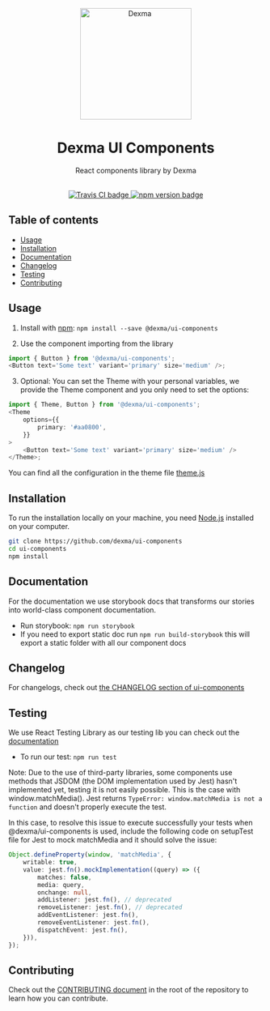 <p align="center">
    <img src="https://get.dexma.com/hs-fs/hubfs/Logo/New%20DEXMA%20Logo.png?width=350&name=New%20DEXMA%20Logo.png" alt="Dexma" width="220">
</p>

<h1 align="center">Dexma UI Components</h1>

<p align="center">React components library by Dexma</p>

<p align="center">
  <br>
  <a href="https://app.travis-ci.com/github/dexma/ui-components">
    <img src="https://app.travis-ci.com/dexma/ui-components.svg?branch=master" alt="Travis CI badge">
  </a>
  <a href="https://github.com/styled-components/styled-components">
    <img src="https://img.shields.io/badge/style-%F0%9F%92%85%20styled--components-orange.svg?colorB=daa357&colorA=db748e" alt="npm version badge">
  </a>
</p>

## Table of contents

-   [Usage](#usage)
-   [Installation](#installation)
-   [Documentation](#documentation)
-   [Changelog](#changelog)
-   [Testing](#testing)
-   [Contributing](#contributing)

## Usage

1. Install with [npm](https://www.npmjs.com): `npm install --save @dexma/ui-components`

2. Use the component importing from the library

```typescript
import { Button } from '@dexma/ui-components';
<Button text='Some text' variant='primary' size='medium' />;
```

3. Optional: You can set the Theme with your personal variables, we provide the Theme component and you only need to set the options:

```typescript
import { Theme, Button } from '@dexma/ui-components';
<Theme
    options={{
        primary: '#aa0800',
    }}
>
    <Button text='Some text' variant='primary' size='medium' />
</Theme>;
```

You can find all the configuration in the theme file [theme.js](https://github.com/dexma/ui-components/blob/master/src/styles/theme.js)

## Installation

To run the installation locally on your machine, you need [Node.js](https://nodejs.org/en/) installed on your computer.

```bash
git clone https://github.com/dexma/ui-components
cd ui-components
npm install
```

## Documentation

For the documentation we use storybook docs that transforms our stories into world-class component documentation.

-   Run storybook: `npm run storybook`
-   If you need to export static doc run `npm run build-storybook` this will export a static folder with all our component docs

## Changelog

For changelogs, check out [the CHANGELOG section of ui-components](https://github.com/dexma/ui-components/blob/master/CHANGELOG.md)

## Testing

We use React Testing Library as our testing lib you can check out the [documentation](https://testing-library.com/docs/react-testing-library/intro)

-   To run our test: `npm run test`

Note: Due to the use of third-party libraries, some components use methods that JSDOM (the DOM implementation used by Jest) hasn't implemented yet, testing it is not easily possible. This is the case with window.matchMedia(). Jest returns `TypeError: window.matchMedia is not a function` and doesn't properly execute the test.

In this case, to resolve this issue to execute successfully your tests when @dexma/ui-components is used, include the following code on setupTest file for Jest to mock matchMedia and it should solve the issue:

```typescript
Object.defineProperty(window, 'matchMedia', {
    writable: true,
    value: jest.fn().mockImplementation((query) => ({
        matches: false,
        media: query,
        onchange: null,
        addListener: jest.fn(), // deprecated
        removeListener: jest.fn(), // deprecated
        addEventListener: jest.fn(),
        removeEventListener: jest.fn(),
        dispatchEvent: jest.fn(),
    })),
});
```

## Contributing

Check out the [CONTRIBUTING document](https://github.com/dexma/ui-components/blob/master/CONTRIBUTING.md) in the root of the repository to learn how you can contribute.
